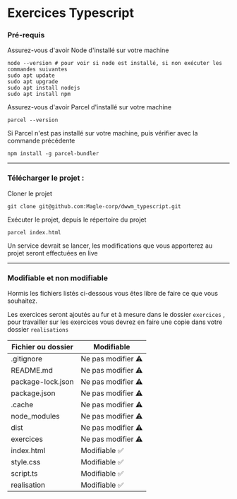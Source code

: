 # Exercices Typescript

### Pré-requis

Assurez-vous d'avoir Node d'installé sur votre machine

```shell
node --version # pour voir si node est installé, si non exécuter les commandes suivantes
sudo apt update
sudo apt upgrade
sudo apt install nodejs
sudo apt install npm
```

Assurez-vous d'avoir Parcel d'installé sur votre machine

```shell
parcel --version
```

Si Parcel n'est pas installé sur votre machine, puis vérifier avec la commande précédente

```shell
npm install -g parcel-bundler
```

____



### Télécharger le projet :

Cloner le projet

```shell
git clone git@github.com:Magle-corp/dwwm_typescript.git
```

Exécuter le projet, depuis le répertoire du projet

```shell
parcel index.html
```

Un service devrait se lancer, les modifications que vous apporterez au projet seront effectuées en live

____



### Modifiable et non modifiable

Hormis les fichiers listés ci-dessous vous êtes libre de faire ce que vous souhaitez.

Les exercices seront ajoutés au fur et à mesure dans le dossier `exercices` , pour travailler sur les exercices vous devrez en faire une copie dans votre dossier `realisations`



| Fichier ou dossier | Modifiable                    |
| ------------------ | ----------------------------- |
| .gitignore         | Ne pas modifier :warning:     |
| README.md          | Ne pas modifier :warning:     |
| package-lock.json  | Ne pas modifier :warning:     |
| package.json       | Ne pas modifier :warning:     |
| .cache             | Ne pas modifier :warning:     |
| node_modules       | Ne pas modifier :warning:     |
| dist               | Ne pas modifier :warning:     |
| exercices          | Ne pas modifier :warning:     |
| index.html         | Modifiable :white_check_mark: |
| style.css          | Modifiable :white_check_mark: |
| script.ts          | Modifiable :white_check_mark: |
| realisation        | Modifiable :white_check_mark: |

